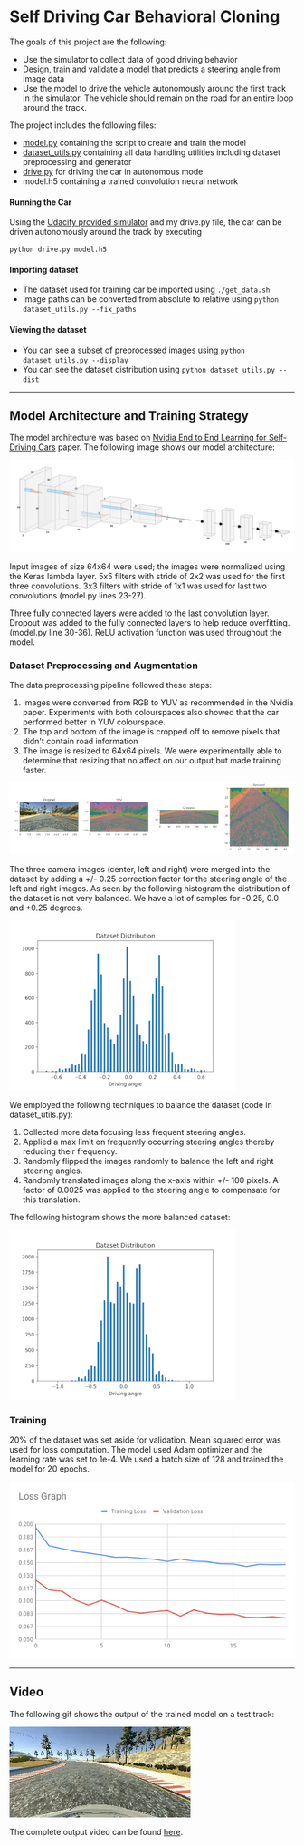 # Self Driving Car Behavioral Cloning


The goals of this project are the following:
* Use the simulator to collect data of good driving behavior
* Design, train and validate a model that predicts a steering angle from image data
* Use the model to drive the vehicle autonomously around the first track in the simulator. The vehicle should remain on the road for an entire loop around the track.

The project includes the following files:
* [model.py](model.py) containing the script to create and train the model
* [dataset_utils.py](dataset_utils.py) containing all data handling utilities including dataset preprocessing and generator
* [drive.py](drive.py) for driving the car in autonomous mode
* model.h5 containing a trained convolution neural network

#### Running the Car
Using the [Udacity provided simulator](https://github.com/udacity/self-driving-car-sim) and my drive.py file, the car can be driven autonomously around the track by executing
```
python drive.py model.h5
```

#### Importing dataset
* The dataset used for training car be imported using `./get_data.sh`
* Image paths can be converted from absolute to relative using `python dataset_utils.py --fix_paths`

#### Viewing the dataset
* You can see a subset of preprocessed images using `python dataset_utils.py --display`
* You can see the dataset distribution using `python dataset_utils.py --dist`

---

[//]: # (Image References)

[model]: ./output_images/model.png "Model Visualization"
[preprocessed]: ./output_images/preprocessing.png "Preprocessing"
[loss_graph]: ./output_images/loss_graph.png "Loss graph"
[output]: ./output_images/output.gif "Output GIF"

## Model Architecture and Training Strategy

The model architecture was based on [Nvidia End to End Learning for Self-Driving Cars](http://arxiv.org/abs/1604.07316) paper. The following image shows our model architecture:

![model]

Input images of size 64x64 were used; the images were normalized using the Keras lambda layer. 5x5 filters with stride of 2x2 was used for the first three convolutions. 3x3 filters with stride of 1x1 was used for last two convolutions (model.py lines 23-27).

Three fully connected layers were added to the last convolution layer. Dropout was added to the fully connected layers to help reduce overfitting. (model.py line 30-36). ReLU activation function was used throughout the model.

### Dataset Preprocessing and Augmentation

The data preprocessing pipeline followed these steps:
1. Images were converted from RGB to YUV as recommended in the Nvidia paper. Experiments with both colourspaces also showed that the car performed better in YUV colourspace.
2. The top and bottom of the image is cropped off to remove pixels that didn't contain road information
3. The image is resized to 64x64 pixels. We were experimentally able to determine that resizing that no affect on our output but made training faster.

![preprocessed]

The three camera images (center, left and right) were merged into the dataset by adding a +/- 0.25 correction factor for the steering angle of the left and right images. As seen by the following histogram the distribution of the dataset is not very balanced. We have a lot of samples for -0.25, 0.0 and +0.25 degrees.

<img src="./output_images/all_cam.png" alt="Unbalanced dataset" width="400"/>

We employed the following techniques to balance the dataset (code in dataset_utils.py):
1. Collected more data focusing less frequent steering angles.
2. Applied a max limit on frequently occurring steering angles thereby reducing their frequency.
3. Randomly flipped the images randomly to balance the left and right steering angles.
4. Randomly translated images along the x-axis within +/- 100 pixels. A factor of 0.0025 was applied to the steering angle to compensate for this translation.

The following histogram shows the more balanced dataset:

<img src="./output_images/balanced.png" alt="Balanced dataset" width="400"/>

### Training

20% of the dataset was set aside for validation. Mean squared error was used for loss computation. The model used Adam optimizer and the learning rate was set to 1e-4. We used a batch size of 128 and trained the model for 20 epochs.

![loss_graph]

---

## Video
The following gif shows the output of the trained model on a test track:

![output]

The complete output video can be found [here](track1.mp4).
